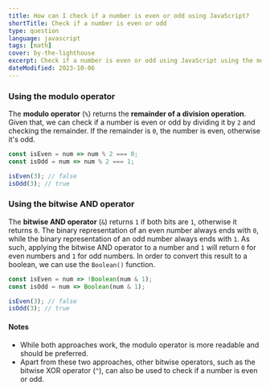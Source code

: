 ```yaml
---
title: How can I check if a number is even or odd using JavaScript?
shortTitle: Check if a number is even or odd
type: question
language: javascript
tags: [math]
cover: by-the-lighthouse
excerpt: Check if a number is even or odd using JavaScript using the modulo operator or bitwise AND operator.
dateModified: 2023-10-06
---
```


### Using the modulo operator

The **modulo operator** (`%`) returns the **remainder of a division operation**. Given that, we can check if a number is even or odd by dividing it by `2` and checking the remainder. If the remainder is `0`, the number is even, otherwise it's odd.

```js
const isEven = num => num % 2 === 0;
const isOdd = num => num % 2 === 1;

isEven(3); // false
isOdd(3); // true
```

### Using the bitwise AND operator

The **bitwise AND operator** (`&`) returns `1` if both bits are `1`, otherwise it returns `0`. The binary representation of an even number always ends with `0`, while the binary representation of an odd number always ends with `1`. As such, applying the bitwise AND operator to a number and `1` will return `0` for even numbers and `1` for odd numbers. In order to convert this result to a boolean, we can use the `Boolean()` function.

```js
const isEven = num => !Boolean(num & 1);
const isOdd = num => Boolean(num & 1);

isEven(3); // false
isOdd(3); // true
```

#### Notes

- While both approaches work, the modulo operator is more readable and should be preferred.
- Apart from these two approaches, other bitwise operators, such as the bitwise XOR operator (`^`), can also be used to check if a number is even or odd.

